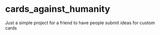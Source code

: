 # cards_against_humanity
Just a simple project for a friend to have people submit ideas for custom cards

